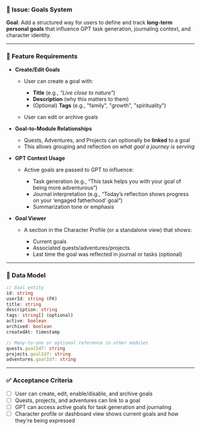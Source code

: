 ### 📌 Issue: Goals System

**Goal**: Add a structured way for users to define and track **long-term personal goals** that influence GPT task generation, journaling context, and character identity.

---

### 🧩 Feature Requirements

* **Create/Edit Goals**

  * User can create a goal with:

    * **Title** (e.g., *“Live close to nature”*)
    * **Description** (why this matters to them)
    * (Optional) **Tags** (e.g., "family", "growth", "spirituality")
  * User can edit or archive goals

* **Goal-to-Module Relationships**

  * Quests, Adventures, and Projects can optionally be **linked** to a goal
  * This allows grouping and reflection on *what goal a journey is serving*

* **GPT Context Usage**

  * Active goals are passed to GPT to influence:

    * Task generation (e.g., “This task helps you with your goal of being more adventurous”)
    * Journal interpretation (e.g., “Today’s reflection shows progress on your ‘engaged fatherhood’ goal”)
    * Summarization tone or emphasis

* **Goal Viewer**

  * A section in the Character Profile (or a standalone view) that shows:

    * Current goals
    * Associated quests/adventures/projects
    * Last time the goal was reflected in journal or tasks (optional)

---

### 🧠 Data Model

```ts
// Goal entity
id: string
userId: string (FK)
title: string
description: string
tags: string[] (optional)
active: boolean
archived: boolean
createdAt: timestamp
```

```ts
// Many-to-one or optional reference in other modules
quests.goalId?: string
projects.goalId?: string
adventures.goalId?: string
```

---

### ✅ Acceptance Criteria

* [ ] User can create, edit, enable/disable, and archive goals
* [ ] Quests, projects, and adventures can link to a goal
* [ ] GPT can access active goals for task generation and journaling
* [ ] Character profile or dashboard view shows current goals and how they're being expressed
